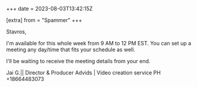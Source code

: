 +++
date = 2023-08-03T13:42:15Z

[extra]
from = "Spammer"
+++

Stavros,

I'm available for this whole week from 9 AM to 12 PM EST.
You can set up a meeting any day/time that fits your schedule as well.

I'll be waiting to receive the meeting details from your end.


Jai G.|| Director & Producer
Advids | Video creation service
PH +18664483073
